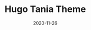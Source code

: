 ---
title: "Hugo Tania Theme"
date: 2020-11-26
description: Make a blog with hugo tania theme!
weight: 1
link: https://github.com/WingLim/hugo-tania
repo: https://github.com/WingLim/hugo-tania
icon: 📝
sitemap_ignore: true
---